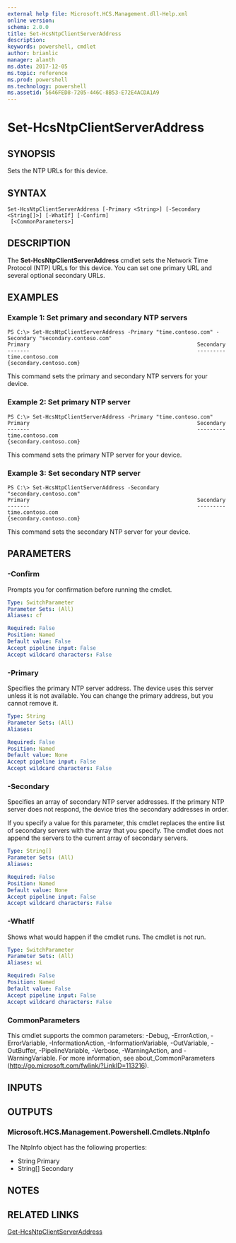 ```yaml
---
external help file: Microsoft.HCS.Management.dll-Help.xml
online version: 
schema: 2.0.0
title: Set-HcsNtpClientServerAddress
description: 
keywords: powershell, cmdlet
author: brianlic
manager: alanth
ms.date: 2017-12-05
ms.topic: reference
ms.prod: powershell
ms.technology: powershell
ms.assetid: 5646FED8-7205-446C-8B53-E72E4ACDA1A9
---
```


# Set-HcsNtpClientServerAddress

## SYNOPSIS
Sets the NTP URLs for this device.

## SYNTAX

```
Set-HcsNtpClientServerAddress [-Primary <String>] [-Secondary <String[]>] [-WhatIf] [-Confirm]
 [<CommonParameters>]
```

## DESCRIPTION
The **Set-HcsNtpClientServerAddress** cmdlet sets the Network Time Protocol (NTP) URLs for this device.
You can set one primary URL and several optional secondary URLs.

## EXAMPLES

### Example 1: Set primary and secondary NTP servers
```
PS C:\> Set-HcsNtpClientServerAddress -Primary "time.contoso.com" -Secondary "secondary.contoso.com"
Primary                                                     Secondary
-------                                                     ---------
time.contoso.com                                            {secondary.contoso.com}
```

This command sets the primary and secondary NTP servers for your device.

### Example 2: Set primary NTP server
```
PS C:\> Set-HcsNtpClientServerAddress -Primary "time.contoso.com"
Primary                                                     Secondary
-------                                                     ---------
time.contoso.com                                            {secondary.contoso.com}
```

This command sets the primary NTP server for your device.

### Example 3: Set secondary NTP server
```
PS C:\> Set-HcsNtpClientServerAddress -Secondary "secondary.contoso.com"
Primary                                                     Secondary
-------                                                     ---------
time.contoso.com                                            {secondary.contoso.com}
```

This command sets the secondary NTP server for your device.

## PARAMETERS

### -Confirm
Prompts you for confirmation before running the cmdlet.

```yaml
Type: SwitchParameter
Parameter Sets: (All)
Aliases: cf

Required: False
Position: Named
Default value: False
Accept pipeline input: False
Accept wildcard characters: False
```

### -Primary
Specifies the primary NTP server address.
The device uses this server unless it is not available.
You can change the primary address, but you cannot remove it.

```yaml
Type: String
Parameter Sets: (All)
Aliases: 

Required: False
Position: Named
Default value: None
Accept pipeline input: False
Accept wildcard characters: False
```

### -Secondary
Specifies an array of secondary NTP server addresses.
If the primary NTP server does not respond, the device tries the secondary addresses in order.

If you specify a value for this parameter, this cmdlet replaces the entire list of secondary servers with the array that you specify.
The cmdlet does not append the servers to the current array of secondary servers.

```yaml
Type: String[]
Parameter Sets: (All)
Aliases: 

Required: False
Position: Named
Default value: None
Accept pipeline input: False
Accept wildcard characters: False
```

### -WhatIf
Shows what would happen if the cmdlet runs.
The cmdlet is not run.

```yaml
Type: SwitchParameter
Parameter Sets: (All)
Aliases: wi

Required: False
Position: Named
Default value: False
Accept pipeline input: False
Accept wildcard characters: False
```

### CommonParameters
This cmdlet supports the common parameters: -Debug, -ErrorAction, -ErrorVariable, -InformationAction, -InformationVariable, -OutVariable, -OutBuffer, -PipelineVariable, -Verbose, -WarningAction, and -WarningVariable. For more information, see about_CommonParameters (http://go.microsoft.com/fwlink/?LinkID=113216).

## INPUTS

## OUTPUTS

### Microsoft.HCS.Management.Powershell.Cmdlets.NtpInfo
The NtpInfo object has the following properties:

- String Primary 
- String\[\] Secondary

## NOTES

## RELATED LINKS

[Get-HcsNtpClientServerAddress](./Get-HcsNtpClientServerAddress.md)

